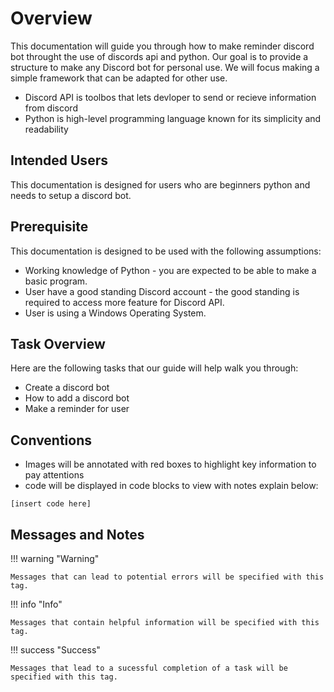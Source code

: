 # Overview

This documentation will guide you through how to make reminder discord bot throught the use of discords api and python. Our goal is to provide a structure to make any Discord bot for personal use. We will focus making a simple framework that can be adapted for other use.


- Discord API is toolbos that lets devloper to send or recieve information from discord
- Python is high-level programming language known for its simplicity and readability

## Intended Users
This documentation is designed for users who are beginners python and needs to setup a discord bot.

## Prerequisite
This documentation is designed to be used with the following assumptions:


- Working knowledge of Python - you are expected to be able to make a basic program.
- User have a good standing Discord account - the good standing is required to access more feature for Discord API.
- User is using a Windows Operating System.
  
## Task Overview
Here are the following tasks that our guide will help walk you through:

- Create a discord bot
- How to add a discord bot
- Make a reminder for user

## Conventions

- Images will be annotated with red boxes to highlight key information to pay attentions
- code will be displayed in code blocks to view with notes explain
    below:

```
[insert code here]
```


## Messages and Notes

!!! warning "Warning"

    Messages that can lead to potential errors will be specified with this tag.

!!! info "Info"

    Messages that contain helpful information will be specified with this tag.

!!! success "Success"

    Messages that lead to a sucessful completion of a task will be specified with this tag.

